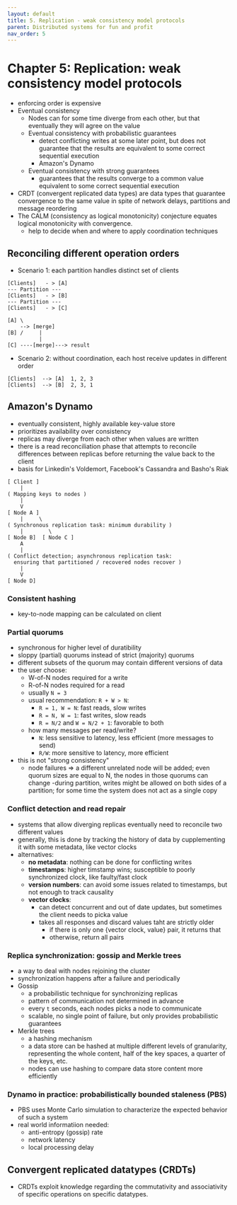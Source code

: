 ```yaml
---
layout: default
title: 5. Replication - weak consistency model protocols
parent: Distributed systems for fun and profit
nav_order: 5
---
```

# Chapter 5: Replication: weak consistency model protocols
* enforcing order is expensive
* Eventual consistency
  - Nodes can for some time diverge from each other, but that eventually they will agree on the value
  - Eventual consistency with probabilistic guarantees
    - detect conflicting writes at some later point, but does not guarantee that the results are equivalent to some correct sequential execution
    - Amazon's Dynamo
  - Eventual consistency with strong guarantees
    - guarantees that the results converge to a common value equivalent to some correct sequential execution
* CRDT (convergent replicated data types) are data types that guarantee convergence to the same value in spite of network delays, partitions and message reordering
* The CALM (consistency as logical monotonicity) conjecture equates logical monotonicity with convergence.
  - help to decide when and where to apply coordination techniques

## Reconciling different operation orders
* Scenario 1: each partition handles distinct set of clients
```
[Clients]   - > [A]
--- Partition ---
[Clients]   - > [B]
--- Partition ---
[Clients]   - > [C]
```
```
[A] \
    --> [merge]
[B] /     |
          |
[C] ----[merge]---> result
```

* Scenario 2: without coordination, each host receive updates in different order
```
[Clients]  --> [A]  1, 2, 3
[Clients]  --> [B]  2, 3, 1
```

## Amazon's Dynamo
* eventually consistent, highly available key-value store
* prioritizes availability over consistency
* replicas may diverge from each other when values are written
* there is a read reconciliation phase that attempts to reconcile differences between replicas before returning the value back to the client
* basis for Linkedin's Voldemort, Facebook's Cassandra and Basho's Riak
```
[ Client ]
    |
( Mapping keys to nodes )
    |
    V
[ Node A ]
    |     \
( Synchronous replication task: minimum durability )
    |        \
[ Node B]  [ Node C ]
    A
    |
( Conflict detection; asynchronous replication task:
  ensuring that partitioned / recovered nodes recover )
    |
    V
[ Node D]
```
### Consistent hashing
* key-to-node mapping can be calculated on client

### Partial quorums
* synchronous for higher level of duratibility
* sloppy (partial) quorums instead of strict (majority) quorums
* different subsets of the quorum may contain different versions of data
* the user choose:
  - W-of-N nodes required for a write
  - R-of-N nodes required for a read
  - usually `N = 3`
  - usual recommendation: `R + W > N`:
    - `R = 1, W = N`: fast reads, slow writes
    - `R = N, W = 1`: fast writes, slow reads
    - `R = N/2` and `W = N/2 + 1`: favorable to both
  - how many messages per read/write?
    - `N`: less sensitive to latency, less efficient (more messages to send)
    - `R/W`: more sensitive to latency, more efficient
* this is not "strong consistency"
  - node failures => a different unrelated node will be added; even quorum sizes are equal to N, the nodes in those quorums can change
  -during partition, writes might be allowed on both sides of a partition; for some time the system does not act as a single copy

### Conflict detection and read repair
* systems that allow diverging replicas eventually need to reconcile two different values
* generally, this is done by tracking the history of data by cupplementing it with some metadata, like vector clocks
* alternatives:
  - __no metadata__: nothing can be done for conflicting writes
  - __timestamps__: higher timstamp wins; susceptible to poorly synchronized clock, like faulty/fast clock
  - __version numbers__: can avoid some issues related to timestamps, but not enough to track causality
  - __vector clocks__:
    - can detect concurrent and out of date updates, but sometimes the client needs to picka value
    - takes all responses and discard values taht are strictly older
      - if there is only one {vector clock, value} pair, it returns that
      - otherwise, return all pairs

### Replica synchronization: gossip and Merkle trees
* a way to deal with nodes rejoining the cluster
* synchronization happens after a failure and periodically
* Gossip
  - a probabilistic technique for synchronizing replicas
  - pattern of communication not determined in advance
  - every `t` seconds, each nodes picks a node to communicate
  - scalable, no single point of failure, but only provides probabilistic guarantees
* Merkle trees
  - a hashing mechanism
  - a data store can be hashed at multiple different levels of granularity, representing the whole content, half of the key spaces, a quarter of the keys, etc.
  - nodes can use hashing to compare data store content more efficiently

### Dynamo in practice: probabilistically bounded staleness (PBS)
* PBS uses Monte Carlo simulation to characterize the expected behavior of such a system
* real world informatiion needed:
  - anti-entropy (gossip) rate
  - network latency
  - local processing delay

## Convergent replicated datatypes (CRDTs)
* CRDTs exploit knowledge regarding the commutativity and associativity of specific operations on specific datatypes.

